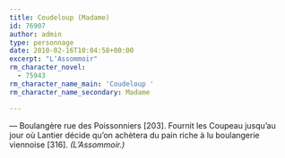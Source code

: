 ```yaml
---
title: Coudeloup (Madame)
id: 76907
author: admin
type: personnage
date: 2010-02-16T10:04:58+00:00
excerpt: "L'Assommoir"
rm_character_novel:
  - 75943
rm_character_name_main: 'Coudeloup '
rm_character_name_secondary: Madame

---
```

— Boulangère rue des Poissonniers [203]. Fournit les Coupeau jusqu&rsquo;au jour où Lantier décide qu&rsquo;on achètera du pain riche à lu boulangerie viennoise [316]. _(L&rsquo;Assommoir.)_